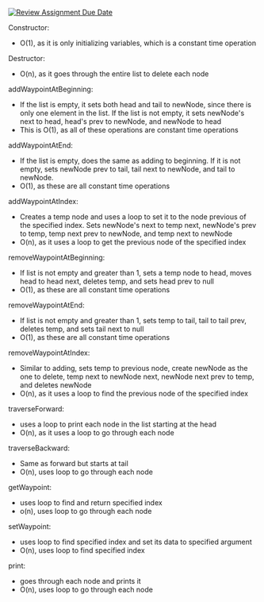 [![Review Assignment Due Date](https://classroom.github.com/assets/deadline-readme-button-22041afd0340ce965d47ae6ef1cefeee28c7c493a6346c4f15d667ab976d596c.svg)](https://classroom.github.com/a/j-DzvjBA)

Constructor:
- O(1), as it is only initializing variables, which is a constant time operation

Destructor:
- O(n), as it goes through the entire list to delete each node

addWaypointAtBeginning:
- If the list is empty, it sets both head and tail to newNode, since there is only one element in the list. If the list is not empty, it sets newNode's next to head, head's prev to newNode, and newNode to head
- This is O(1), as all of these operations are constant time operations

addWaypointAtEnd:
- If the list is empty, does the same as adding to beginning. If it is not empty, sets newNode prev to tail, tail next to newNode, and tail to newNode.
- O(1), as these are all constant time operations

addWaypointAtIndex:
- Creates a temp node and uses a loop to set it to the node previous of the specified index. Sets newNode's next to temp next, newNode's prev to temp, temp next prev to newNode, and temp next to newNode
- O(n), as it uses a loop to get the previous node of the specified index

removeWaypointAtBeginning:
- If list is not empty and greater than 1, sets a temp node to head, moves head to head next, deletes temp, and sets head prev to null
- O(1), as these are all constant time operations

removeWaypointAtEnd:
- If list is not empty and greater than 1, sets temp to tail, tail to tail prev, deletes temp, and sets tail next to null
- O(1), as these are all constant time operations

removeWaypointAtIndex:
- Similar to adding, sets temp to previous node, create newNode as the one to delete, temp next to newNode next, newNode next prev to temp, and deletes newNode
- O(n), as it uses a loop to find the previous node of the specified index

traverseForward:
- uses a loop to print each node in the list starting at the head
- O(n), as it uses a loop to go through each node

traverseBackward:
- Same as forward but starts at tail
- O(n), uses loop to go through each node

getWaypoint:
- uses loop to find and return specified index
- o(n), uses loop to go through each node

setWaypoint:
- uses loop to find specified index and set its data to specified argument
- O(n), uses loop to find specified index

print:
- goes through each node and prints it
- O(n), uses loop to go through each node

